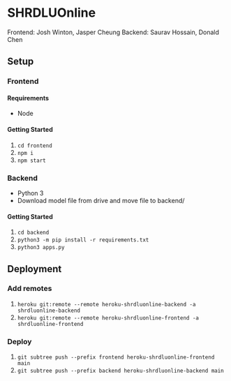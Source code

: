 # SHRDLUOnline 
Frontend:
Josh Winton, Jasper Cheung
Backend:
Saurav Hossain, Donald Chen

## Setup

### Frontend

#### Requirements
- Node

#### Getting Started

1. `cd frontend`
2. `npm i`
3. `npm start`

### Backend
- Python 3
- Download model file from drive and move file to backend/

#### Getting Started
1. `cd backend`
2. `python3 -m pip install -r requirements.txt`
3. `python3 apps.py`

## Deployment

### Add remotes
1. `heroku git:remote --remote heroku-shrdluonline-backend -a shrdluonline-backend`
2. `heroku git:remote --remote heroku-shrdluonline-frontend -a shrdluonline-frontend`

### Deploy
1. `git subtree push --prefix frontend heroku-shrdluonline-frontend main`
2. `git subtree push --prefix backend heroku-shrdluonline-backend main`

